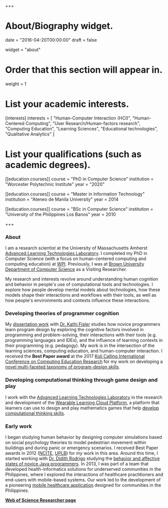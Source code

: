 +++
# About/Biography widget.

date = "2016-04-20T00:00:00"
draft = false

widget = "about"

# Order that this section will appear in.
weight = 1

# List your academic interests.
[interests]
  interests = [
    "Human-Computer Interaction (HCI)",
    "Human-Centered Computing",
    "User Research/Human-factors research",
    "Computing Education",
    "Learning Sciences",
    "Educational technologies",
    "Qualitative Analytics"
  ]

# List your qualifications (such as academic degrees).
[[education.courses]]
  course = "PhD in Computer Science"
  institution = "Worcester Polytechnic Institute"
  year = "2020"

[[education.courses]]
  course = "Master in Information Technology"
  institution = "Ateneo de Manila University"
  year = 2014

[[education.courses]]
  course = "BSc in Computer Science"
  institution = "University of the Philippines Los Banos"
  year = 2010

+++

### **About**

I am a research scientist at the University of Massachusetts Amherst [Advanced Learning Technologies Laboratory](https://advancedlearningtech.com/). I completed my PhD in Computer Science (with a focus on human-centered computing and computing education) at [WPI](https://www.cs.wpi.edu). Previously, I was at [Brown University Department of Computer Science](https://cs.brown.edu/) as a Visiting Researcher.

My research and interests revolve around understanding human cognition and behavior in people's use of computational tools and technologies. I explore how people develop mental models about technologies, how these models shape their interactions and workflows with their tools, as well as how people's environments and contexts influence these interactions.

### **Developing theories of programmer cognition**

My [dissertation work](publication/dissertation-2020) with [Dr. Kathi Fisler](http://cs.brown.edu/~kfisler/) studies how novice programmers learn program design by exploring the cognitive factors involved in programming and problem-solving, their interactions with their tools (e.g. programming languages and IDEs), and the influence of learning contexts in their programming (e.g. pedagogy). My work is in the intersection of the learning sciences, computing education, and human-computer interaction. I received the **Best Paper award** at the 2017 [Koli Calling International Conference on Computing Education Research](https://www.kolicalling.fi/index.php/previous-koli-calling-conferences/koli-calling-2017/general-information-2017) for my work on developing a [novel multi-faceted taxonomy of program-design skills](publication/koli-2017-1).

### **Developing computational thinking through game design and play**
I work with the [Advanced Learning Technologies Laboratory](http://advancedlearningtech.com) in the research and development of the [Wearable Learning Cloud Platform](http://wearablelearning.org/), a platform that learners can use to design and play mathematics games that help [develop computational thinking skills](https://www.wpi.edu/news/wpi-researchers-awarded-grant-help-k-12-students-design-math-games).

### **Early work**

I began studying human behavior by designing computer simulations based on social psychology theories to model pedestrian movement within buildings and during panic or emergency scenarios. I received Best Paper awards in 2012 ([NCITE](publication/pitj-2013), [UPLB](publication/uplb-sfrc-2012)) for my work in this area. Around this time, I started working with [Dr. Didith Rodrigo](http://www.ateneo.edu/ls/sose/iscs/faculty/rodrigo-ma-mercedes-t) studying the [behavior and affective states of novice Java programmers](publication/jecr-2013). In 2013, I was part of a team that developed health-informatics solutions for underserved communities in the Philippines, where I explored the interactions of healthcare practitioners and end-users with mobile-based systems. Our work led to the development of a pioneering [mobile healthcare application](publication/mdm-2014) designed for communities in the Philippines.

**[Web of Science Researcher page](https://publons.com/researcher/AAD-8679-2020/)**
